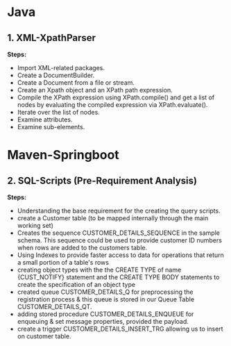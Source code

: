 # Java

## 1. XML-XpathParser

**Steps:**
- Import XML-related packages.
- Create a DocumentBuilder.
- Create a Document from a file or stream.
- Create an Xpath object and an XPath path expression.
- Compile the XPath expression using XPath.compile() and get a list of nodes by evaluating the compiled expression via XPath.evaluate().
- Iterate over the list of nodes.
- Examine attributes.
- Examine sub-elements.

# Maven-Springboot 

## 2. SQL-Scripts (Pre-Requirement Analysis)

**Steps:**
- Understanding the base requirement for the creating the query scripts.
- create a Customer table (to be mapped internally through the main working set)
- Creates the sequence CUSTOMER_DETAILS_SEQUENCE in the sample schema. This sequence could be used to provide customer ID numbers when rows are added to the customers table.
- Using Indexes to provide faster access to data for operations that return a small portion of a table's rows
- creating object types with the the CREATE TYPE of name {CUST_NOTIFY} statement and the CREATE TYPE BODY statements to create the specification of an object type
- created queue CUSTOMER_DETAILS_Q for preprocessing the registration process & this queue is stored in our Queue Table CUSTOMER_DETAILS_QT.
- adding stored procedure CUSTOMER_DETAILS_ENQUEUE for enqueuing & set message properties, provided the payload.
- create a trigger CUSTOMER_DETAILS_INSERT_TRG allowing us to insert on customer table. 
